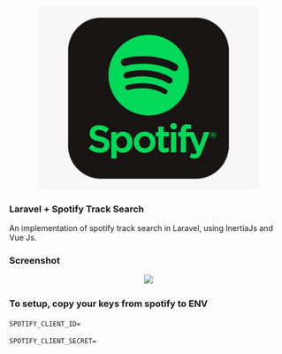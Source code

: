 <p align="center">
<img src="./public/images/spotify.png" width="400">
</p>

### Laravel + Spotify Track Search
An implementation of spotify track search in Laravel, using InertiaJs and Vue Js.

### Screenshot
<p align="center">
<img src="./public/images/screenshot.png" width="400">
</p>

### To setup, copy your keys from spotify to ENV
`SPOTIFY_CLIENT_ID=`

`SPOTIFY_CLIENT_SECRET=`